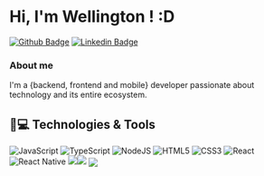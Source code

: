 # Hi, I'm Wellington ! :D

[![Github Badge](https://img.shields.io/badge/-Github-000?style=flat-square&logo=Github&logoColor=white&link=https://github.com/fagnerpsantos)](https://github.com/kgton12)
[![Linkedin Badge](https://img.shields.io/badge/-LinkedIn-blue?style=flat-square&logo=Linkedin&logoColor=white&link=https://www.linkedin.com/in/fagnerpsantos/)](https://www.linkedin.com/in/wellington-malheiro-9173981bb/)

### About me
I'm a {backend, frontend and mobile} developer passionate about technology and its entire ecosystem.

## 🚀💻 Technologies & Tools

<img alt="JavaScript" src="https://img.shields.io/badge/javascript-%23323330.svg?&style=for-the-badge&logo=javascript&logoColor=%23F7DF1E"/>  <img alt="TypeScript" src="https://img.shields.io/badge/typescript-%23007ACC.svg?&style=for-the-badge&logo=typescript&logoColor=white"/>  <img alt="NodeJS" src="https://img.shields.io/badge/node.js-%2343853D.svg?&style=for-the-badge&logo=node.js&logoColor=white"/> <img alt="HTML5" src="https://img.shields.io/badge/html5-%23E34F26.svg?&style=for-the-badge&logo=html5&logoColor=white"/>  <img alt="CSS3" src="https://img.shields.io/badge/css3-%231572B6.svg?&style=for-the-badge&logo=css3&logoColor=white"/> <img alt="React" src="https://img.shields.io/badge/react-%2320232a.svg?&style=for-the-badge&logo=react&logoColor=%2361DAFB"/>  <img alt="React Native" src="https://img.shields.io/badge/react_native-%2320232a.svg?&style=for-the-badge&logo=react&logoColor=%2361DAFB"/> <img src="https://img.shields.io/badge/c%23-%23239120.svg?style=for-the-badge&logo=c-sharp&logoColor=white"/><img src= "https://img.shields.io/badge/.NET-5C2D91?style=for-the-badge&logo=.net&logoColor=white"/> <img align="center" src="https://github-readme-stats.vercel.app/api/top-langs/?username=kgton12&layout=compact&langs_count=8&theme=dark" /> 
